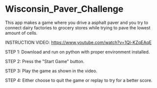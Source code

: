 # Wisconsin_Paver_Challenge
This app makes a game where you drive a asphalt paver and you try to connect dairy factories to grocery stores while trying to pave the lowest amount of cells.

INSTRUCTION VIDEO:
https://www.youtube.com/watch?v=1Ql-KZqEAqE

STEP 1:
Download and run on python with proper environment installed.

STEP 2:
Press the "Start Game" button.

STEP 3:
Play the game as shown in the video.

STEP 4:
Either choose to quit the game or replay to try for a better score.


